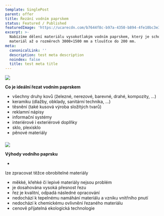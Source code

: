 ```yaml
---
template: SinglePost
parent: offer
title: Řezání vodním paprskem
status: Featured / Published
featuredImage: 'https://ucarecdn.com/b7644f8c-b97a-4350-b894-4fe10bc3e3bd/'
excerpt: >-
  Nabízíme dělení materiálu vysokotlakým vodním paprskem, který je schopen řezat
  materiál až o rozměrech 3000×1500 mm a tloušťce do 200 mm.
meta:
  canonicalLink: ''
  description: test meta description
  noindex: false
  title: test meta title
---
```

![](https://ucarecdn.com/c6fe27db-4a77-4606-90a1-4ce7da7c4b47/)

**Co je ideální řezat vodním paprskem**

* všechny druhy kovů (železné, nerezové, barevné, drahé, kompozity, …)
* keramiku (dlažby, obklady, sanitární technika, …)
* těsnění (také kusová výroba složitých tvarů)
* reklamní nápisy
* informační systémy
* interiérové i exteriérové doplňky
* sklo, plexisklo
* pěnové materiály

### 

![](https://ucarecdn.com/1a8bbede-5aa8-4e6c-a535-f0e5e1f6884a/)

**Výhody vodního paprsku**

* 
lze zpracovat těžce obrobitelné materiály
* měkké, křehké či lepivé materiály nejsou problém
* je dosahována vysoká přesnost řezu
* řez je kvalitní, odpadá následné opracování
* nedochází k tepelnému namáhání materiálu a vzniku vnitřního pnutí
* nedochází k chemickému ovlivnění řezaného materiálu
* cenově přijatelná ekologická technologie
